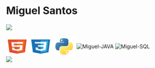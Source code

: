 # Miguel Santos
<div
<a href="https://github.com/Miguel0333">
  <img height=200 align="center" src="https://github-readme-stats.vercel.app/api?username=MiguelSantos&show_icons=false&theme=radical" />
</a>

<div style="display: inline_block"><br>
  <img align="center" alt="Miguel-HTML" height="40" width="60" src="https://raw.githubusercontent.com/devicons/devicon/master/icons/html5/html5-original.svg">
  <img align="center" alt="Miguel-CSS" height="40" width="60" src="https://raw.githubusercontent.com/devicons/devicon/master/icons/css3/css3-original.svg">
  <img align="center" alt="Miguel-Python" height="55" width="60" src="https://raw.githubusercontent.com/devicons/devicon/master/icons/python/python-original.svg">
  <img align="center" alt="Miguel-JAVA" height="60" width="60" src="https://cdn.jsdelivr.net/gh/devicons/devicon@latest/icons/java/java-original-wordmark.svg" >
   <img align="center" alt="Miguel-SQL" height="55" width="60" src="https://cdn.jsdelivr.net/gh/devicons/devicon@latest/icons/azuresqldatabase/azuresqldatabase-original.svg" />
          

          

          
</div>

<div 
 <a href="linkedin.com/in/miguel-s-48026b284" target="_blank"><img src="https://img.shields.io/badge/-LinkedIn-%230077B5?style=for-the-badge&logo=linkedin&logoColor=white" target="_blank"></a>
</div>


